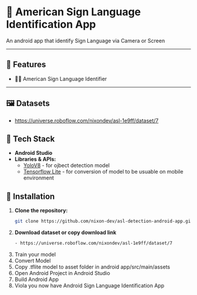# 📄 American Sign Language Identification App

An android app that identify Sign Language via Camera or Screen

---

## 📌 Features

- ✊🏻 American Sign Language Identifier 

---

## 🖼️ Datasets
- https://universe.roboflow.com/nixondev/asl-1e9ff/dataset/7

## 🧰 Tech Stack

- **Android Studio**
- **Libraries & APIs:**
  - [YoloV8](https://yolov8.com) - for ojbect detection model
  - [Tensorflow Lite](https://ai.google.dev/edge/litert) - for conversion of model to be usuable on mobile environment 
  
## 🔧 Installation

1. **Clone the repository:**
   ```bash
   git clone https://github.com/nixon-dev/asl-detection-android-app.git
2. **Download dataset or copy download link**
   ```bash
   - https://universe.roboflow.com/nixondev/asl-1e9ff/dataset/7
3. Train your model
4. Convert Model
5. Copy .tflite model to asset folder in android app/src/main/assets
6. Open Android Project in Android Studio
7. Build Android App
8. Viola you now have Android Sign Language Identification App
